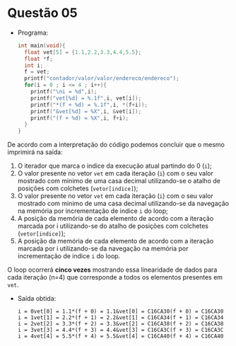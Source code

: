# Questão 05

- Programa:
  
  ```c
  int main(void){
    float vet[5] = {1.1,2.2,3.3,4.4,5.5};
    float *f;
    int i;
    f = vet;
    printf("contador/valor/valor/endereco/endereco");
    for(i = 0 ; i <= 4 ; i++){
      printf("\ni = %d",i);
      printf("vet[%d] = %.1f",i, vet[i]);
      printf("*(f + %d) = %.1f",i, *(f+i));
      printf("&vet[%d] = %X",i, &vet[i]);
      printf("(f + %d) = %X",i, f+i);
    }
  }
  ```

De acordo com a interpretação do código podemos concluir que o mesmo imprimirá na saída:
1. O iterador que marca o indice da execução atual partindo do 0 (`i`);
2. O valor presente no vetor `vet` em cada iteração (`i`) com o seu valor mostrado com minimo de uma casa decimal utilizando-se o atalho de posições com colchetes (`vetor[indice]`);
3. O valor presente no vetor `vet` em cada iteração (`i`) com o seu valor mostrado com minimo de uma casa decimal utilizando-se da navegação na memória por incrementação de indice `i` do loop;
4. A posição da memória de cada elemento de acordo com a iteração marcada por i utilizando-se do atalho de posições com colchetes (`vetor[indice]`);
5. A posição da memória de cada elemento de acordo com a iteração marcada por i utilizando-se da navegação na memória por incrementação de indice `i` do loop.

O loop ocorrerá **cinco vezes** mostrando essa linearidade de dados para cada iteração (n=4) que corresponde a todos os elementos presentes em `vet`.

- Saída obtida: 
  ```
  i = 0vet[0] = 1.1*(f + 0) = 1.1&vet[0] = C16CA30(f + 0) = C16CA30
  i = 1vet[1] = 2.2*(f + 1) = 2.2&vet[1] = C16CA34(f + 1) = C16CA34
  i = 2vet[2] = 3.3*(f + 2) = 3.3&vet[2] = C16CA38(f + 2) = C16CA38
  i = 3vet[3] = 4.4*(f + 3) = 4.4&vet[3] = C16CA3C(f + 3) = C16CA3C
  i = 4vet[4] = 5.5*(f + 4) = 5.5&vet[4] = C16CA40(f + 4) = C16CA40
  ```